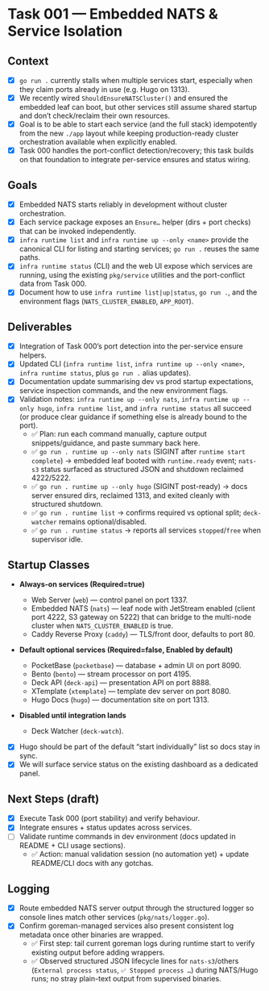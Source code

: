 # Task 001 — Embedded NATS & Service Isolation

## Context
- [x] `go run .` currently stalls when multiple services start, especially when they claim ports already in use (e.g. Hugo on 1313).
- [x] We recently wired `ShouldEnsureNATSCluster()` and ensured the embedded leaf can boot, but other services still assume shared startup and don’t check/reclaim their own resources.
- [x] Goal is to be able to start each service (and the full stack) idempotently from the new `./app` layout while keeping production-ready cluster orchestration available when explicitly enabled.
- [x] Task 000 handles the port-conflict detection/recovery; this task builds on that foundation to integrate per-service ensures and status wiring.

## Goals
- [x] Embedded NATS starts reliably in development without cluster orchestration.
- [x] Each service package exposes an `Ensure…` helper (dirs + port checks) that can be invoked independently.
- [x] `infra runtime list` and `infra runtime up --only <name>` provide the canonical CLI for listing and starting services; `go run .` reuses the same paths.
- [x] `infra runtime status` (CLI) and the web UI expose which services are running, using the existing `pkg/service` utilities and the port-conflict data from Task 000.
- [x] Document how to use `infra runtime list|up|status`, `go run .`, and the environment flags (`NATS_CLUSTER_ENABLED`, `APP_ROOT`).

## Deliverables
- [x] Integration of Task 000’s port detection into the per-service ensure helpers.
- [x] Updated CLI (`infra runtime list`, `infra runtime up --only <name>`, `infra runtime status`, plus `go run .` alias updates).
- [x] Documentation update summarising dev vs prod startup expectations, service inspection commands, and the new environment flags.
- [x] Validation notes: `infra runtime up --only nats`, `infra runtime up --only hugo`, `infra runtime list`, and `infra runtime status` all succeed (or produce clear guidance if something else is already bound to the port).
  - ✅ Plan: run each command manually, capture output snippets/guidance, and paste summary back here.
  - ✅ `go run . runtime up --only nats` (SIGINT after `runtime start complete`) → embedded leaf booted with `runtime.ready` event; `nats-s3` status surfaced as structured JSON and shutdown reclaimed 4222/5222.
  - ✅ `go run . runtime up --only hugo` (SIGINT post-ready) → docs server ensured dirs, reclaimed 1313, and exited cleanly with structured shutdown.
  - ✅ `go run . runtime list` → confirms required vs optional split; `deck-watcher` remains optional/disabled.
  - ✅ `go run . runtime status` → reports all services `stopped`/`free` when supervisor idle.

## Startup Classes
- **Always-on services (Required=true)**
  - Web Server (`web`) — control panel on port 1337.
  - Embedded NATS (`nats`) — leaf node with JetStream enabled (client port 4222, S3 gateway on 5222) that can bridge to the multi-node cluster when `NATS_CLUSTER_ENABLED` is true.
  - Caddy Reverse Proxy (`caddy`) — TLS/front door, defaults to port 80.

- **Default optional services (Required=false, Enabled by default)**
  - PocketBase (`pocketbase`) — database + admin UI on port 8090.
  - Bento (`bento`) — stream processor on port 4195.
  - Deck API (`deck-api`) — presentation API on port 8888.
  - XTemplate (`xtemplate`) — template dev server on port 8080.
  - Hugo Docs (`hugo`) — documentation site on port 1313.

- **Disabled until integration lands**
  - Deck Watcher (`deck-watch`).

- [x] Hugo should be part of the default “start individually” list so docs stay in sync.
- [x] We will surface service status on the existing dashboard as a dedicated panel.

## Next Steps (draft)
- [x] Execute Task 000 (port stability) and verify behaviour.
- [x] Integrate ensures + status updates across services.
- [ ] Validate runtime commands in dev environment (docs updated in README + CLI usage sections).
  - ✅ Action: manual validation session (no automation yet) + update README/CLI docs with any gotchas.


## Logging

- [x] Route embedded NATS server output through the structured logger so console lines match other services (`pkg/nats/logger.go`).
- [x] Confirm goreman-managed services also present consistent log metadata once other binaries are wrapped.
  - ✅ First step: tail current goreman logs during runtime start to verify existing output before adding wrappers.
  - ✅ Observed structured JSON lifecycle lines for `nats-s3`/others (`External process status`, `✅ Stopped process …`) during NATS/Hugo runs; no stray plain-text output from supervised binaries.
